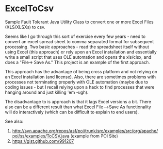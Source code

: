 ExcelToCsv
==========

Sample Fault Tolerant Java Utility Class to convert one or more Excel Files (XLS/XLSXs) to csv.

Seems like I go through this sort of exercise every few years - need to convert an excel spread sheet to comma separated format for subsequent processing.
Two basic approaches - read the spreadsheet itself without using Excel (this approach) or rely upon an Excel installation and essentially write a small 
script that uses OLE automation and opens the xls/clsx, and does a "File-> Save As."  This project is an example of the first approach.

This approach has the advantage of being cross platform and not relying on an Excel installation (and license).  Also, there are sometimes problems with processes not terminating properly with OLE automation (maybe due to coding issues - but I recall relying upon a hack to find processes that were hanging around and just killing 'em -ugh).

The disadvantage to is approach is that it lags Excel versions a bit.  There also can be a different result than what Excel File-->Save As functionality will do interactively (which can be difficult to explain to end users).  

See also:
1)  http://svn.apache.org/repos/asf/poi/trunk/src/examples/src/org/apache/poi/ss/examples/ToCSV.java (example from POI Site)
2)  https://gist.github.com/991207
